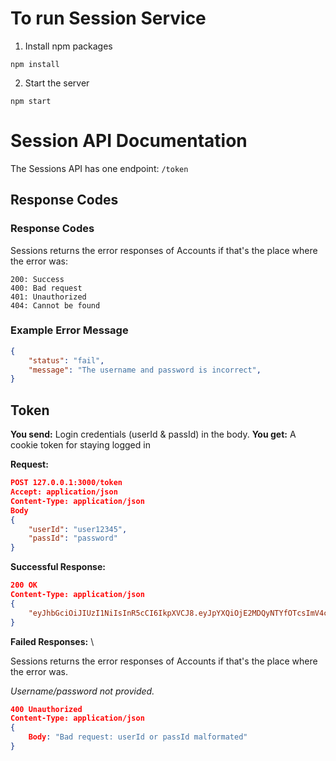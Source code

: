 # To run Session Service
1. Install npm packages
```
npm install
```
2. Start the server
```
npm start
```


# Session API Documentation
The Sessions API has one endpoint: ```/token```

## Response Codes 
### Response Codes
Sessions returns the error responses of Accounts if that's the place where the error was:

```
200: Success
400: Bad request
401: Unauthorized
404: Cannot be found
```

### Example Error Message
```json
{
    "status": "fail",
    "message": "The username and password is incorrect",
}
```

## Token
**You send:** Login credentials (userId & passId) in the body.
**You get:** A cookie token for staying logged in

**Request:**
```json
POST 127.0.0.1:3000/token
Accept: application/json
Content-Type: application/json
Body
{
    "userId": "user12345",
    "passId": "password" 
}
```
**Successful Response:**
```json
200 OK
Content-Type: application/json
{
    "eyJhbGciOiJIUzI1NiIsInR5cCI6IkpXVCJ8.eyJpYXQiOjE2MDQyNTYfOTcsImV4cCI6MTYwNDI1NjQ5N30.rrOTWALyGF16H3W7j2xuRgNhUQH-CiZYszSfhyBx0Xg"
}
```

**Failed Responses:** \

Sessions returns the error responses of Accounts if that's the place where the error was.

*Username/password not provided.* 
```json
400 Unauthorized
Content-Type: application/json
{
    Body: "Bad request: userId or passId malformated"
}
```

